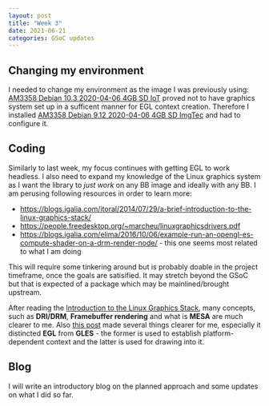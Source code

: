 ```yaml
---
layout: post
title: "Week 3"
date: 2021-06-21
categories: GSoC updates
---
```


## Changing my environment
I needed to change my environment as the image I was previously using: [AM3358 Debian 10.3 2020-04-06 4GB SD IoT](https://debian.beagleboard.org/images/bone-debian-10.3-iot-armhf-2020-04-06-4gb.img.xz) proved not to have graphics system set up in a sufficent manner for EGL context creation.
Therefore I installed [AM3358 Debian 9.12 2020-04-06 4GB SD ImgTec](https://debian.beagleboard.org/images/bone-debian-9.12-imgtec-armhf-2020-04-06-4gb.img.xz) and had to configure it.

## Coding
Similarly to last week, my focus continues with getting EGL to work headless. I also need to expand my knowledge of the Linux graphics system as I want the library to _just work_ on any BB image and ideally with any BB.
I am perusing following resources in order to learn more:
* https://blogs.igalia.com/itoral/2014/07/29/a-brief-introduction-to-the-linux-graphics-stack/
* https://people.freedesktop.org/~marcheu/linuxgraphicsdrivers.pdf
* https://blogs.igalia.com/elima/2016/10/06/example-run-an-opengl-es-compute-shader-on-a-drm-render-node/ - this one seems most related to what I am doing

This will require some tinkering around but is probably doable in the project timeframe, once the goals are satisified. It may stretch beyond the GSoC but that is expected of a package which may be mainlined/brought upstream.

After reading the [Introduction to the Linux Graphics Stack](https://blogs.igalia.com/itoral/2014/07/29/a-brief-introduction-to-the-linux-graphics-stack/), many concepts, such as **DRI/DRM**, **Framebuffer rendering** and what is **MESA** are much clearer to me. Also [this post](https://blog.mecheye.net/2012/06/the-linux-graphics-stack/) made several things clearer for me, especially it distincted **EGL** from **GLES** - the former is used to establish platform-dependent context and the latter is used for drawing into it.


## Blog
I will write an introductory blog on the planned approach and some updates on what I did so far.
